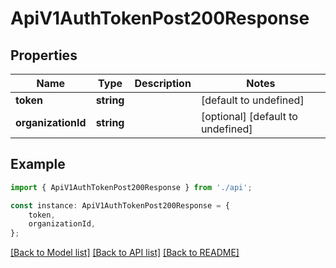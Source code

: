 # ApiV1AuthTokenPost200Response


## Properties

Name | Type | Description | Notes
------------ | ------------- | ------------- | -------------
**token** | **string** |  | [default to undefined]
**organizationId** | **string** |  | [optional] [default to undefined]

## Example

```typescript
import { ApiV1AuthTokenPost200Response } from './api';

const instance: ApiV1AuthTokenPost200Response = {
    token,
    organizationId,
};
```

[[Back to Model list]](../README.md#documentation-for-models) [[Back to API list]](../README.md#documentation-for-api-endpoints) [[Back to README]](../README.md)

